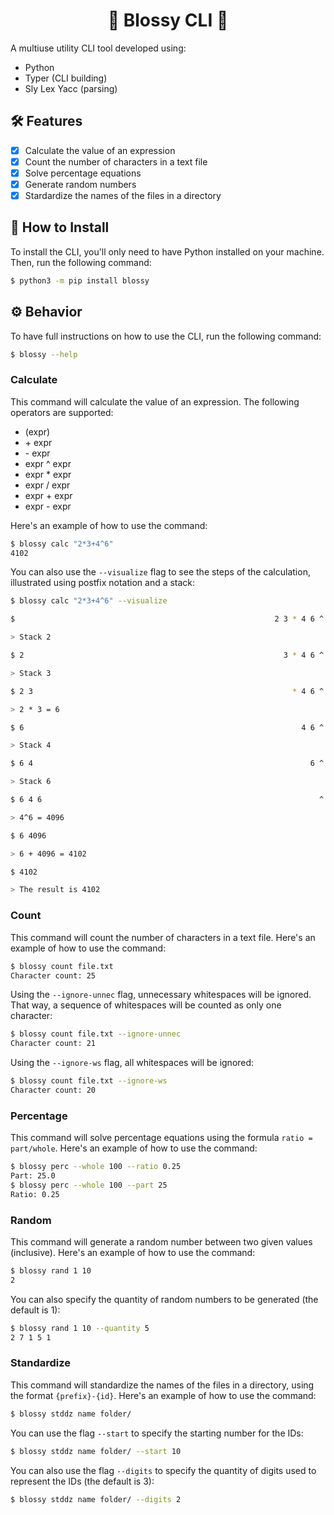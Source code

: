 <h1 align="center">  🌸  Blossy CLI  🌸  </h1>

A multiuse utility CLI tool developed using:

- Python
- Typer (CLI building)
- Sly Lex Yacc (parsing)

## 🛠 Features

- [x] Calculate the value of an expression
- [x] Count the number of characters in a text file
- [x] Solve percentage equations
- [x] Generate random numbers
- [x] Stardardize the names of the files in a directory

## 🏁 How to Install

To install the CLI, you'll only need to have Python installed on your machine. Then, run the following command:

```bash
$ python3 -m pip install blossy
```

## ⚙️ Behavior

To have full instructions on how to use the CLI, run the following command:

```bash
$ blossy --help
```

### Calculate

This command will calculate the value of an expression. The following operators are supported:

- (expr)
- \+ expr
- \- expr
- expr ^ expr
- expr * expr
- expr / expr
- expr + expr
- expr - expr

Here's an example of how to use the command:

```bash
$ blossy calc "2*3+4^6"
4102
```

You can also use the `--visualize` flag to see the steps of the calculation, illustrated using postfix notation and a stack:

```bash
$ blossy calc "2*3+4^6" --visualize

$                                                          2 3 * 4 6 ^ +₂ $

> Stack 2

$ 2                                                          3 * 4 6 ^ +₂ $

> Stack 3

$ 2 3                                                          * 4 6 ^ +₂ $

> 2 * 3 = 6

$ 6                                                              4 6 ^ +₂ $

> Stack 4

$ 6 4                                                              6 ^ +₂ $

> Stack 6

$ 6 4 6                                                              ^ +₂ $

> 4^6 = 4096

$ 6 4096                                                               +₂ $

> 6 + 4096 = 4102

$ 4102                                                                    $

> The result is 4102
```

### Count

This command will count the number of characters in a text file. Here's an example of how to use the command:

```bash
$ blossy count file.txt 
Character count: 25
```

Using the `--ignore-unnec` flag, unnecessary whitespaces will be ignored. That way, a sequence of whitespaces will be counted as only one character:

```bash
$ blossy count file.txt --ignore-unnec
Character count: 21
```

Using the `--ignore-ws` flag, all whitespaces will be ignored:

```bash
$ blossy count file.txt --ignore-ws
Character count: 20
```

### Percentage

This command will solve percentage equations using the formula `ratio = part/whole`. Here's an example of how to use the command:

```bash
$ blossy perc --whole 100 --ratio 0.25
Part: 25.0
$ blossy perc --whole 100 --part 25
Ratio: 0.25
```

### Random

This command will generate a random number between two given values (inclusive). Here's an example of how to use the command:

```bash
$ blossy rand 1 10
2
```

You can also specify the quantity of random numbers to be generated (the default is 1):

```bash
$ blossy rand 1 10 --quantity 5
2 7 1 5 1
```

### Standardize

This command will standardize the names of the files in a directory, using the format `{prefix}-{id}`. Here's an example of how to use the command:

```bash
$ blossy stddz name folder/
```

You can use the flag `--start` to specify the starting number for the IDs:

```bash
$ blossy stddz name folder/ --start 10
```

You can also use the flag `--digits` to specify the quantity of digits used to represent the IDs (the default is 3):

```bash
$ blossy stddz name folder/ --digits 2
```
